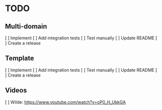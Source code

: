 # TODO

## Multi-domain

[ ] Implement
[ ] Add integration tests
[ ] Test manually
[ ] Update README
[ ] Create a release

## Template

[ ] Implement
[ ] Add integration tests
[ ] Test manually
[ ] Update README
[ ] Create a release

## Videos

[ ] Wilde: https://www.youtube.com/watch?v=oP0_H_UkkGA